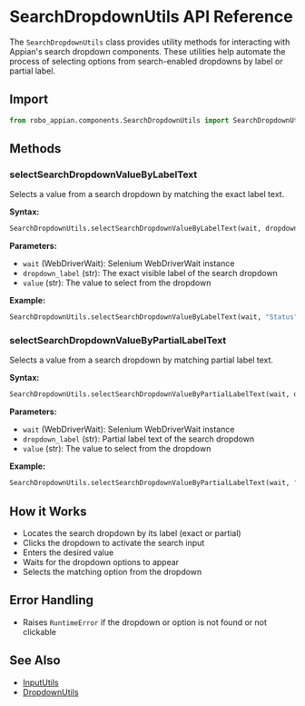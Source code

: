# SearchDropdownUtils API Reference

The `SearchDropdownUtils` class provides utility methods for interacting with Appian's search dropdown components. These utilities help automate the process of selecting options from search-enabled dropdowns by label or partial label.

## Import
```python
from robo_appian.components.SearchDropdownUtils import SearchDropdownUtils
```

## Methods

### selectSearchDropdownValueByLabelText

Selects a value from a search dropdown by matching the exact label text.

**Syntax:**
```python
SearchDropdownUtils.selectSearchDropdownValueByLabelText(wait, dropdown_label, value)
```
**Parameters:**
- `wait` (WebDriverWait): Selenium WebDriverWait instance
- `dropdown_label` (str): The exact visible label of the search dropdown
- `value` (str): The value to select from the dropdown

**Example:**
```python
SearchDropdownUtils.selectSearchDropdownValueByLabelText(wait, "Status", "Approved")
```

### selectSearchDropdownValueByPartialLabelText

Selects a value from a search dropdown by matching partial label text.

**Syntax:**
```python
SearchDropdownUtils.selectSearchDropdownValueByPartialLabelText(wait, dropdown_label, value)
```
**Parameters:**
- `wait` (WebDriverWait): Selenium WebDriverWait instance
- `dropdown_label` (str): Partial label text of the search dropdown
- `value` (str): The value to select from the dropdown

**Example:**
```python
SearchDropdownUtils.selectSearchDropdownValueByPartialLabelText(wait, "Stat", "Approved")
```

## How it Works
- Locates the search dropdown by its label (exact or partial)
- Clicks the dropdown to activate the search input
- Enters the desired value
- Waits for the dropdown options to appear
- Selects the matching option from the dropdown

## Error Handling
- Raises `RuntimeError` if the dropdown or option is not found or not clickable

## See Also
- [InputUtils](input-utils.md)
- [DropdownUtils](dropdown-utils.md)
